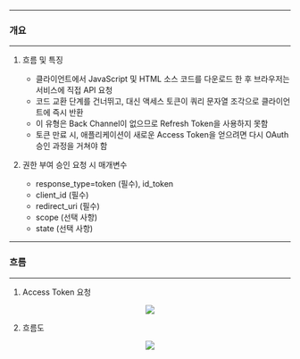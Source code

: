 -----
### 개요
-----
1. 흐름 및 특징
   - 클라이언트에서 JavaScript 및 HTML 소스 코드를 다운로드 한 후 브라우저는 서비스에 직접 API 요청
   - 코드 교환 단계를 건너뛰고, 대신 액세스 토큰이 쿼리 문자열 조각으로 클라이언트에 즉시 반환
   - 이 유형은 Back Channel이 없으므로 Refresh Token을 사용하지 못함
   - 토큰 만료 시, 애플리케이션이 새로운 Access Token을 얻으려면 다시 OAuth 승인 과정을 거쳐야 함

2. 권한 부여 승인 요청 시 매개변수
   - response_type=token (필수), id_token
   - client_id (필수)
   - redirect_uri (필수)
   - scope (선택 사항)
   - state (선택 사항)

-----
### 흐름
-----
1. Access Token 요청
<div align="center">
<img src="https://github.com/user-attachments/assets/69545101-7fe9-4da0-8814-1c35aaee74a2">
</div>

2. 흐름도
<div align="center">
<img src="https://github.com/user-attachments/assets/411790de-fd3b-41b4-96c3-3c913df9f145">
</div>
  
